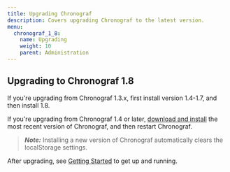 ```yaml
---
title: Upgrading Chronograf
description: Covers upgrading Chronograf to the latest version.
menu:
  chronograf_1_8:
    name: Upgrading
    weight: 10
    parent: Administration
---
```


## Upgrading to Chronograf 1.8

If you're upgrading from Chronograf 1.3.x, first install version 1.4-1.7, and then install 1.8.

If you're upgrading from Chronograf 1.4 or later, [download and install](https://portal.influxdata.com/downloads) the most recent version of Chronograf, and then restart Chronograf.

> ***Note:*** Installing a new version of Chronograf automatically clears the localStorage settings.

After upgrading, see [Getting Started](/chronograf/latest/introduction/getting-started/) to get up and running.